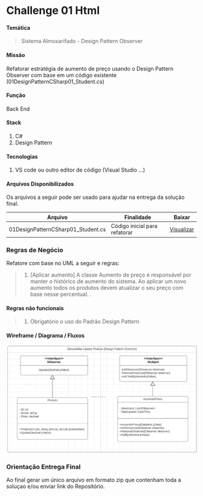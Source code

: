 # Challenge 01 Html

#### Temática

> Sistema Almoxarifado - Design Pattern Observer

#### Missão
Refatorar estratégia de aumento de preço usando o Design Pattern Observer com base em um código existente (01DesignPatternCSharp01_Student.cs)

#### Função
Back End

#### Stack
1. C#
2. Design Pattern

#### Tecnologias 
1. VS code ou outro editor de código (Visual Studio ...)


#### Arquivos Disponibilizados
Os arquivos a seguir pode ser usado para ajudar na entrega da solução final.

| Arquivo  | Finalidade | Baixar |
| ------------- | ------------- | ------------- |
| 01DesignPatternCSharp01_Student.cs  | Código inicial para refatorar  | [ Visualizar ](/DesignPatternCSharp/ArquivosAuxiliarCSharpDesP/01DesingPatternCSharp_01_Student.cs)

### Regras de Negócio

Refatore com base no UML a seguir e regras:
> 1. [Aplicar aumento] A classe Aumento de preço é responsável por manter o histórico de aumento do sistema.
Ao aplicar um novo aumento todos os produtos devem atualizar o seu preço com base nesse percentual.
.

#### Regras não funcionais
> 1. Obrigatório o uso do Padrão Design Pattern


#### Wireframe / Diagrama / Fluxos
<img src="/assets/01DesignPatternCSharp_UML.jpg">


### Orientação Entrega Final

Ao final gerar um único arquivo em formato zip que contenham toda a soluçao e/ou enviar link do Repositório.
